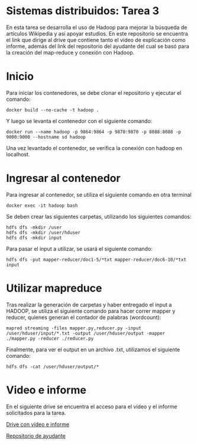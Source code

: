 
# Sistemas distribuidos: Tarea 3

En esta tarea se desarrolla el uso de Hadoop para mejorar la búsqueda de artículos Wikipedia y así apoyar estudios. En este repositorio se encuentra el link que dirige al drive que contiene tanto el vídeo de explicación como informe, además del link del repositorio del ayudante del cual se basó para la creación del map-reduce y conexión con Hadoop.

# Inicio
Para iniciar los contenedores, se debe clonar el repositorio y ejecutar el comando:

    docker build --no-cache -t hadoop .
Y luego se levanta el contenedor con el siguiente comando:

    docker run --name hadoop -p 9864:9864 -p 9870:9870 -p 8088:8088 -p 9000:9000 --hostname sd hadoop
Una vez levantado el contenedor, se verifica la conexión con hadoop en localhost.
# Ingresar al contenedor
Para ingresar al contenedor, se utiliza el siguiente comando en otra terminal
    
    docker exec -it hadoop bash
Se deben crear las siguientes carpetas, utilizando los siguientes comandos:
   
    hdfs dfs -mkdir /user
    hdfs dfs -mkdir /user/hduser
    hdfs dfs -mkdir input	

Para pasar el input a utilizar, se usará el siguiente comando:

    hdfs dfs -put mapper-reducer/doc1-5/*txt mapper-reducer/doc6-10/*txt input

# Utilizar mapreduce
Tras realizar la generación de carpetas y haber entregado el input a HADOOP, se utiliza el siguiente comando para hacer correr mapper y reducer, quienes generan el contador de palabras (wordcount):

    mapred streaming -files mapper.py,reducer.py -input /user/hduser/input/*.txt -output /user/hduser/output -mapper ./mapper.py -reducer ./reducer.py

Finalmente, para ver el output en un archivo .txt, utilizamos el siguiente comando:

    hdfs dfs -cat /user/hduser/output/*


# Video e informe
En el siguiente drive se encuentra el acceso para el vídeo y el informe solicitados para la tarea.

[Drive con vídeo e informe](https://drive.google.com/drive/folders/1WJGvCNPXYalMSL2bNtLYHZvPopZ-k058?usp=sharing)

[Repositorio de ayudante](https://github.com/Naikelin/map-reduce-hadoop)
